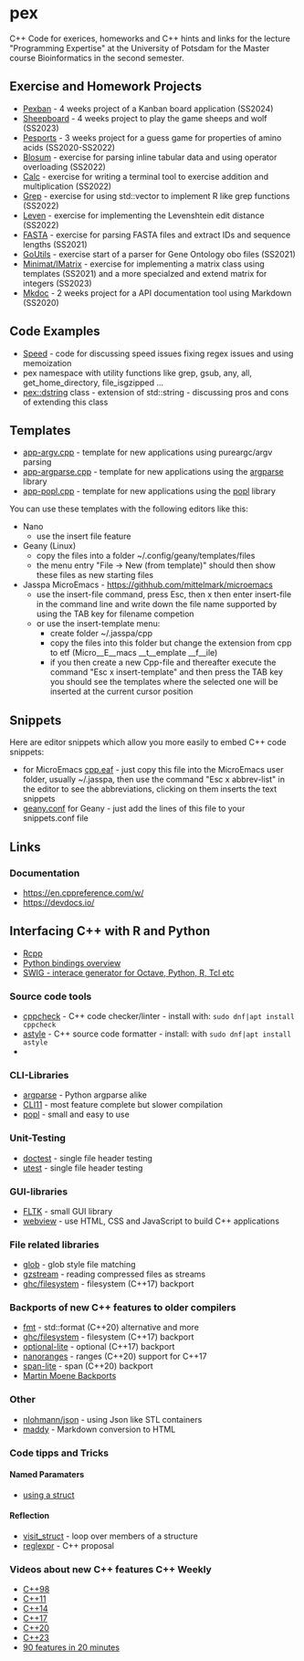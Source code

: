 # pex

C++ Code for exerices, homeworks and C++ hints and links for the lecture  "Programming  Expertise" at the University
of Potsdam for the Master course Bioinformatics in the second semester.

## Exercise and Homework Projects

- [Pexban](pexban) - 4 weeks project of a Kanban board application (SS2024)
- [Sheepboard](sheeps) - 4 weeks project to play the game sheeps and wolf (SS2023) 
- [Pesports](pesports) - 3 weeks project for a guess game for properties of amino acids (SS2020-SS2022)
- [Blosum](blosum)  - exercise  for parsing  inline  tabular data and using
  operator overloading (SS2022)
- [Calc](calc) - exercise for writing a terminal tool to exercise addition and multiplication (SS2022)
- [Grep](grep) - exercise for using std::vector to implement R like grep functions (SS2022)
- [Leven](leven) - exercise for  implementing  the  Levenshtein  edit distance
  (SS2022)
- [FASTA](fasta)  - exercise  for  parsing  FASTA  files and  extract IDs and
  sequence lengths (SS2021)
- [GoUtils](goutils) - exercise start of a parser for Gene Ontology obo files (SS2021)
- [Minimat/IMatrix](matrix) - exercise for implementing a matrix class using templates
  (SS2021) and a more specialzed and extend matrix for integers (SS2023)
- [Mkdoc](mkdoc) - 2 weeks project for a API documentation tool using Markdown (SS2020)

## Code Examples

- [Speed](speed) - code for discussing speed issues fixing regex issues and using memoization
- pex  namespace   with  utility   functions   like  grep,  gsub,  any,  all,
  get_home_directory, file_isgzipped ...
- [pex::dstring](dstring)  class - extension of std::string - discussing pros and cons of
  extending this class

## Templates

- [app-argv.cpp](https://github.com/mittelmark/pex/blob/main/templates/app-argv.cpp) - template for new applications using pureargc/argv parsing
- [app-argparse.cpp](https://github.com/mittelmark/pex/blob/main/templates/app-argparse.cpp) - template for new applications using the [argparse](https://github.com/p-ranav/argparse) library
- [app-popl.cpp](https://github.com/mittelmark/pex/blob/main/templates/app-popl.cpp) - template for new applications using the [popl](https://github.com/badaix/popl) library

You can use these templates with the following editors like this:

- Nano
    - use the insert file feature
- Geany (Linux)
    - copy the files into a folder ~/.config/geany/templates/files
    - the menu entry "File -> New (from template)" should then show these files as new starting files
- Jasspa MicroEmacs - https://githhub.com/mittelmark/microemacs
    - use the insert-file command, press Esc, then x then enter insert-file in
      the command line and write down the file name supported by using the TAB
      key for filename competion
    - or use the insert-template menu:
        - create folder ~/.jasspa/cpp 
        - copy the files into this folder but change the extension from cpp to etf
          (Micro__E__macs __t__emplate __f__ile)    
        - if you then create a new Cpp-file and thereafter execute the command "Esc x  insert-template"  and then press
          the TAB key you should see the  templates  where the  selected one will be
          inserted at the current cursor position
    
## Snippets

Here are  editor  snippets  which  allow  you more  easily  to embed  C++ code
snippets:

-  for MicroEmacs
  [cpp.eaf](https://github.com/mittelmark/pex/blob/main/snippets/cpp.eaf) - just
   copy this file into the MicroEmacs user folder, usually ~/.jasspa, then use
   the command  "Esc x  abbrev-list"  in the editor to see the  abbreviations,
   clicking on them inserts the text snippets
- [geany.conf](https://github.com/mittelmark/pex/blob/main/snippets/geany.conf) for Geany - just add the lines of this file to your snippets.conf file
    
## Links

### Documentation

- https://en.cppreference.com/w/
- https://devdocs.io/

## Interfacing C++ with R and Python

- [Rcpp](https://cran.r-project.org/web/packages/Rcpp/index.html)
- [Python bindings overview](https://realpython.com/python-bindings-overview)
- [SWIG - interace generator for Octave, Python, R, Tcl etc](https://swig.org/)

### Source code tools

- [cppcheck](http://cppcheck.net/) - C++ code checker/linter - install with: `sudo dnf|apt install cppcheck`
- [astyle](https://astyle.sourceforge.net/) - C++ source code formatter - install: with `sudo dnf|apt install astyle`
- 
### CLI-Libraries

- [argparse](https://github.com/p-ranav/argparse) - Python argparse alike
- [CLI11](https://github.com/CLIUtils/CLI11) - most feature complete but slower compilation
- [popl](https://github.com/badaix/popl) - small and easy to use

### Unit-Testing

- [doctest](https://github.com/doctest/doctest) - single file header testing
- [utest](https://github.com/sheredom/utest.h) - single file header testing

### GUI-libraries

- [FLTK](http://www.fltk.org/) - small GUI library
- [webview](https://github.com/webview/webview) - use HTML, CSS and JavaScript to build C++ applications

### File related libraries

- [glob](https://github.com/p-ranav/glob) - glob style file matching
- [gzstream](https://www.cs.unc.edu/Research/compgeom/gzstream/) - reading compressed files as streams
- [ghc/filesystem](https://github.com/gulrak/filesystem) - filesystem (C++17) backport

### Backports of new C++ features to older compilers

- [fmt](https://github.com/fmtlib/fmt) - std::format (C++20) alternative and more
- [ghc/filesystem](https://github.com/gulrak/filesystem) - filesystem (C++17) backport
- [optional-lite](https://github.com/martinmoene/optional-lite) - optional (C++17) backport
- [nanoranges](https://github.com/tcbrindle/NanoRange) - ranges (C++20) support for C++17
- [span-lite](https://github.com/martinmoene/span-lite) - span (C++20) backport
- [Martin Moene Backports](https://github.com/martinmoene?tab=repositories&q=lite&type=&language=&sort=)
  
### Other

- [nlohmann/json](https://github.com/nlohmann/json) - using Json like STL containers
- [maddy](https://github.com/progsource/maddy) - Markdown conversion to HTML
 
### Code tipps and Tricks

#### Named Paramaters

- [using a struct](https://pdimov.github.io/blog/2020/09/07/named-parameters-in-c20/)

#### Reflection

- [visit_struct](https://github.com/cbeck88/visit_struct) - loop over members
  of a structure
- [reglexpr](https://en.cppreference.com/w/cpp/keyword/reflexpr) - C++ proposal

### Videos about new C++ features C++ Weekly

- [C++98](https://www.youtube.com/watch?v=78Y_LRZPVRg)
- [C++11](https://www.youtube.com/watch?v=D5n6xMUKU3A)
- [C++14](https://www.youtube.com/watch?v=mXxNvaEdNHI)
- [C++17](https://www.youtube.com/watch?v=QpFjOlzg1r4)
- [C++20](https://www.youtube.com/watch?v=N1gOSgZy7h4)
- [C++23](https://www.youtube.com/watch?v=N2HG___9QFI)
- [90 features in 20 minutes](https://www.youtube.com/watch?v=VpqwCDSfgz0)

